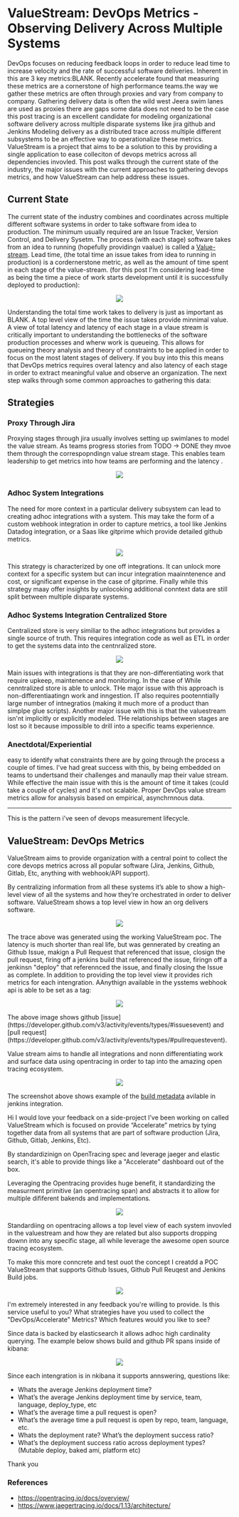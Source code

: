 # ValueStream: DevOps Metrics - Observing Delivery Across Multiple Systems

DevOps focuses on reducing feedback loops in order to reduce lead time to increase velocity and the rate of successful software deliveries. Inherent in this are 3 key metrics:BLANK.  Recently accelerate found that measuring these metrics are a cornerstone of high performance teams.the way we gather these metrics are often through proxies and vary from company to company.  Gathering delivery data is often the wild west Jeera swim lanes are used as proxies there are gaps some data does not need to be the case this post tracing is an excellent candidate for modeling organizational software delivery across multiple disparate systems like jira github and Jenkins Modeling delivery as a distributed trace across multiple different subsystems to be an effective way to operationalize these metrics.  ValueStream is a project that aims to be a solution to this by providing a single application to ease colleciton of devops metrics across all dependencies invovled.  This post walks through the current state of the industry, the major issues with the current approaches to gathering devops metrics, and how ValueStream can help address these issues.


## Current State

The current state of the industry combines and coordinates across multiple different software systems in order to take software from idea to production. The minimum usually required are an Issue Tracker, Version Control, and Delivery Sysetm.  The process (with each stage) software takes from an idea to running (hopefully providingn vaalue) is called a [Value-stream](https://en.wikipedia.org/wiki/Value-stream_mapping).  Lead time, (the total time an issue takes from idea to running in production) is a cordernerstone metric, as well as the amount of time spent in each stage of the value-stream. (for this post I'm considering lead-time as being the time a piece of work starts development until it is successfully deployed to production):

<p align="center">
  <img src="static/software_development_components.png">
</p>


Understanding the total time work takes to delivery is just as important as BLANK.  A top level view of the time the issue takes provide minnimal value.  A view of total latency and latency of each stage in a vlaue stream is critically important to understanding the bottlenecks of the software production processes and wherw work is queueing.  This allows for queueing theory analysis and theory of constraints to be applied in order to focus on the most latent stages of delivery.  If you buy into this this means that DevOps metrics requires overal latency and also latency of each stage in order to extract meaningful value and observe an organization.  The next step walks through some common approaches to gathering this data:

## Strategies

### Proxy Through Jira
Proxying stages through jira usually involves setting up swimlanes to model the value stream.  As teams progress stories from TODO -> DONE they mvoe them through the correspopndingn value stream stage.  This enables team leadership to get metrics into how teams are performing and the latency .

<p align="center">
  <img src="static/jira_proxy.png">
</p>

### Adhoc System Integrations

The need for more context in a particular delivery subsystem can lead to creating adhoc integrations with a system.  This may take the form of a custom webhook integration in order to capture metrics, a tool like Jenkins Datadog integration, or a Saas like gitprime which provide detailed github metrics. 

<p align="center">
  <img src="static/adhoc_systems_integrations.png">
</p>

This strategy is characterized by one off integrations.  It can unlock more context for a specific system but can incur integration maainntenence and cost, or significant expense in the case of gitprime.  Finally while this strategy maay offer insights by unlocoking additional conntext data are still split between multiple disparate systems.

### Adhoc Systems Integration Centralized Store

Centralized store is very similiar to the adhoc integrations but provides a single source of truth.  This requires integration code as well as ETL in order to get the systems data into the centnralized store.

<p align="center">
  <img src="static/adhoc_datawarehouse.png">
</p>

Main issues with integrations is that they are non-differentiating work that require upkeep, maintenence and monitoring.  In the case of While cenntralized store is able to unlock.  THe major issue with this approach is non-differentiaatingn work and inngestion.  IT also requires pootenntially large number of intnegratios (making it much more of a product than simplpe glue scripts).  Another major issue with this is that the valuestream isn'nt implicitly or explicitly modeled. THe relationships between stages are lost so it because impossible to drill into a specific teams experiennce.


### Anectdotal/Experiential
easy to identify what constraints there are by going through the process a couple of times.  I've had great success with this, by being embedded on teams to undertsand their challenges and manaully map their value stream.  While effective the main issue with this is the amount of time it takes (could take a couple of cycles) and it's not scalable.  Proper DevOps value stream metrics allow for analsysis based on empirical, asynchrnnous data.

----
This is the pattern i've seen of devops measurement lifecycle. 

## ValueStream: DevOps Metrics

ValueStream aims to provide organization with a central point to collect the core devops metrics across all popular software (Jira, Jenkins, Github, Gitlab, Etc, anything with webhook/API support).

By centralizing information from all these systems it’s able to show a high-level view of all the systems and how they’re orchestrated in order to deliver software.  ValueStream shows a top level view in how an org delivers software.  

<p align="center">
  <img src="static/vaiue_stream_trace_view.png">
</p>

The trace above was generated using the working ValueStream poc. The latency is much shorter than real life, but was gennerated by creating an Github Issue, makign a Pull Request that referenced that issue, closign the pull request, firing off a jenkins build that referenced the issue, firingn off a jenkinsn "deploy" that referennced the issue, and finally closing the Issue as complete.  In addition to providing the top level view it provides rich metrics for each intengration.  AAnythign available in the ysstems webhook api is able to be set as a tag:

<p align="center">
  <img src="static/value_stream_expanded_issue.png">
</p>
The above image shows github [issue](https://developer.github.com/v3/activity/events/types/#issuesevent) and [pull request](https://developer.github.com/v3/activity/events/types/#pullrequestevent).  

Value stream aims to handle all integrations and nonn differentiating work and surface data using opentracing in order to tap into the amazing open tracing ecosystem.

<p align="center">
  <img src="static/value_stream_expanded_deploy.png">
</p>

The screenshot above shows example of the [build metadata](https://github.com/dm03514/statistics-gatherer-plugin/tree/cf7acd6ba061cec95346f8793ae7b53b2d80963a#build) avilable in jenkins integration.

Hi I would love your feedback on a side-project I’ve been working on called ValueStream which is focused on provide “Accelerate” metrics by tying together data from all systems that are part of software production (Jira, Github, Gitlab, Jenkins, Etc).

By standardizinign on OpenTracing spec and leverage jaeger and elastic search, it's able to provide things like a "Accelerate" dashboard out of the box.

Leveraging the Opentracing provides huge benefit, it standardizing the measurment primitive (an opentracing span) and abstracts it to allow for multiple dififerent bakends and implementations.

<p align="center">
  <img src="static/valuestream_arch.png">
</p>


Standardiing on opentracing allows a top level view of each system invovled in the valuestream and how they are related but also supports dropping downn into any specific stage, all while leverage the awesome open source tracing ecosystem.

To make this more conncrete and test ouot the concept I creatdd a POC ValueStream that supports Github Issues, Github Pull Reuqest and Jenkins Build jobs.  

<p align="center">
  <img src="static/poc_arch.png">
</p>



I'm extremely interested in any feedback you're willing to provide.  Is this service useful to you? What strategies have you used to collect the "DevOps/Accelerate" Metrics?  Which features would you like to see? 

Since data is backed by elasticsearch it allows adhoc high cardinality querying. The example below shows build and github PR spans inside of kibana: 


<p align="center">
  <img src="static/kibana_span_overview.png">
</p>

Since each intengration is in nkibana it supports annswering, questions like:
- Whats the average Jenkins deployment time?
- What’s the average Jenkins deployment time by service, team, language, deploy_type, etc
- What’s the average time a pull request is open?
- What’s the average time a pull request is open by repo, team, language, etc.
- Whats the deployment rate? What’s the deployment success ratio?
- What’s the deployment success ratio across deployment types? (Mutable deploy, baked ami, platform etc)


Thank you


### References
- https://opentracing.io/docs/overview/
- https://www.jaegertracing.io/docs/1.13/architecture/

